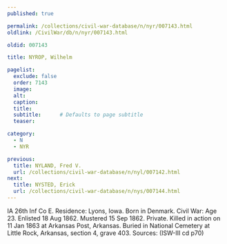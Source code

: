 ```yaml
---
published: true

permalink: /collections/civil-war-database/n/nyr/007143.html
oldlink: /CivilWar/db/n/nyr/007143.html

oldid: 007143

title: NYROP, Wilhelm

pagelist:
  exclude: false
  order: 7143
  image: 
  alt:
  caption:
  title:
  subtitle:      # Defaults to page subtitle
  teaser:

category: 
  - N 
  - NYR

previous:
  title: NYLAND, Fred V.
  url: /collections/civil-war-database/n/nyl/007142.html  
next:
  title: NYSTED, Erick
  url: /collections/civil-war-database/n/nys/007144.html   
---
```

IA 26th Inf Co E. Residence: Lyons, Iowa. Born in Denmark. Civil War: Age 23. Enlisted 18 Aug 1862. Mustered 15 Sep 1862. Private. Killed in action on 11 Jan 1863 at Arkansas Post, Arkansas. Buried in National Cemetery at Little Rock, Arkansas, section 4, grave 403. Sources: (ISW-III cd p70)